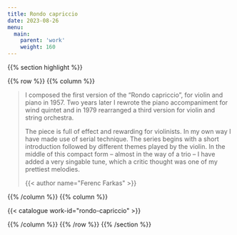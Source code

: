 ```yaml
---
title: Rondo capriccio
date: 2023-08-26
menu:
  main:
    parent: 'work'
    weight: 160
---
```


{{% section highlight %}}

{{% row %}}
{{% column %}}

> I composed the first version of the “Rondo capriccio”, for violin and piano in 1957. Two years later I rewrote the piano 
> accompaniment for wind quintet and in 1979 rearranged a third version for violin and string orchestra. 
>
> The piece is full of effect and rewarding for violinists. In my own way I have made use of serial technique. The series begins 
> with a short introduction followed by different themes played by the violin. In the middle of this compact form – almost in the 
> way of a trio – I have added a very singable tune, which a critic thought was one of my prettiest melodies. 
>
> {{< author name="Ferenc Farkas" >}}
> 

{{% /column %}}
{{% column %}}


{{< catalogue work-id="rondo-capriccio" >}}

{{% /column %}}
{{% /row %}}
{{% /section %}}